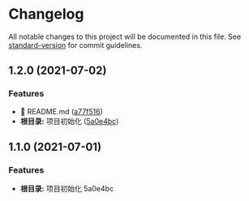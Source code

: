 # Changelog

All notable changes to this project will be documented in this file. See [standard-version](https://github.com/conventional-changelog/standard-version) for commit guidelines.

## 1.2.0 (2021-07-02)


### Features

* 🎸 README.md ([a77f516](https://github.com/joycolu/git-flow/commit/a77f516454d03db72f16999255f02d44a2630858))
* **根目录:** 项目初始化 ([5a0e4bc](https://github.com/joycolu/git-flow/commit/5a0e4bce5aa44526969e8977ecb134b52acb3e39))

## 1.1.0 (2021-07-01)


### Features

* **根目录:** 项目初始化 5a0e4bc
